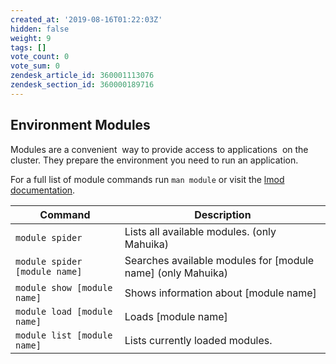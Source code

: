 ```yaml
---
created_at: '2019-08-16T01:22:03Z'
hidden: false
weight: 9
tags: []
vote_count: 0
vote_sum: 0
zendesk_article_id: 360001113076
zendesk_section_id: 360000189716
---
```


## Environment Modules

Modules are a convenient  way to provide access to applications  on the cluster.
They prepare the environment you need to run an application.

For a full list of module commands run `man module` or visit the [lmod documentation](https://lmod.readthedocs.io/en/latest/010_user.html).

|  Command                      | Description                                                   |
|-------------------------------|---------------------------------------------------------------|
| `module spider`               | Lists all available modules. (only Mahuika)                   |
| `module spider [module name]` | Searches available modules for \[module name\] (only Mahuika) |
| `module show [module name]`   | Shows information about \[module name\]                       |
| `module load [module name]`   | Loads \[module name\]                                         |
| `module list [module name]`   | Lists currently loaded modules.                               |
